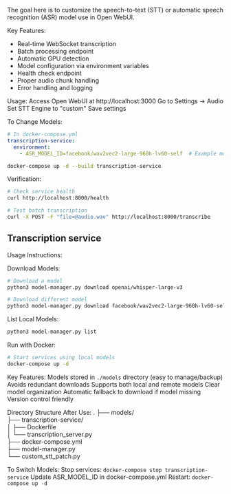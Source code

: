 The goal here is to customize the speech-to-text (STT) or automatic speech recognition (ASR) model use in Open WebUI. 

Key Features:
- Real-time WebSocket transcription
- Batch processing endpoint
- Automatic GPU detection
- Model configuration via environment variables
- Health check endpoint
- Proper audio chunk handling
- Error handling and logging

Usage:
Access Open WebUI at http://localhost:3000
Go to Settings → Audio
Set STT Engine to "custom"
Save settings

To Change Models:
```yaml
# In docker-compose.yml
transcription-service:
  environment:
    - ASR_MODEL_ID=facebook/wav2vec2-large-960h-lv60-self  # Example model
```

```bash
docker-compose up -d --build transcription-service
```

Verification:

```bash
# Check service health
curl http://localhost:8000/health

# Test batch transcription
curl -X POST -F "file=@audio.wav" http://localhost:8000/transcribe
```

## Transcription service

Usage Instructions:

Download Models:
```bash
# Download a model
python3 model-manager.py download openai/whisper-large-v3

# Download different model
python3 model-manager.py download facebook/wav2vec2-large-960h-lv60-self
```

List Local Models:
```bash
python3 model-manager.py list
```

Run with Docker:
```bash
# Start services using local models
docker-compose up -d
```

Key Features:
Models stored in `./models` directory (easy to manage/backup)
Avoids redundant downloads
Supports both local and remote models
Clear model organization
Automatic fallback to download if model missing
Version control friendly

Directory Structure After Use:
.
├── models/                              
├── transcription-service/               
│   ├── Dockerfile                       
│   └── transcription_server.py          
├── docker-compose.yml                   
├── model-manager.py                     
└── custom_stt_patch.py 

To Switch Models:
Stop services: `docker-compose stop transcription-service`
Update ASR_MODEL_ID in docker-compose.yml
Restart: `docker-compose up -d`